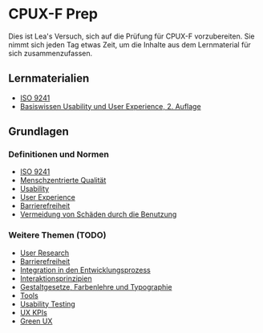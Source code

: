 # CPUX-F Prep

Dies ist Lea's Versuch, sich auf die Prüfung für CPUX-F vorzubereiten.
Sie nimmt sich jeden Tag etwas Zeit, um die Inhalte aus dem Lernmaterial
für sich zusammenzufassen.

## Lernmaterialien

- [ISO 9241](https://din.de)
- [Basiswissen Usability und User Experience, 2. Auflage](https://dpunkt.de/produkt/basiswissen-usability-und-user-experience-2/)

## Grundlagen

### Definitionen und Normen

- [ISO 9241](definitionen-und-normen/iso-9241.md)
- [Menschzentrierte Qualität](definitionen-und-normen/menschzentrierte-qualitaet.md)
- [Usability](definitionen-und-normen/usability.md)
- [User Experience](definitionen-und-normen/user-experience.md)
- [Barrierefreiheit](definitionen-und-normen/barrierefreiheit.md)
- [Vermeidung von Schäden durch die Benutzung]()

### Weitere Themen (TODO)

- [User Research](user-research.html)
- [Barrierefreiheit](barrierefreiheit.html)
- [Integration in den Entwicklungsprozess](integration-entwicklungsprozess.html)
- [Interaktionsprinzipien](interaktionsprinzipien.html)
- [Gestaltgesetze, Farbenlehre und Typographie](gestaltgesetze.html)
- [Tools](tools.html)
- [Usability Testing](usability-testing.html)
- [UX KPIs](ux-kpis.html)
- [Green UX](green-ux.html)
